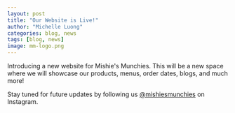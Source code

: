 ```yaml
---
layout: post
title: "Our Website is Live!"
author: "Michelle Luong"
categories: blog, news
tags: [blog, news]
image: mm-logo.png
---
```


Introducing a new website for Mishie's Munchies. This will be a new space where we will showcase our products, menus, order dates, blogs, and much more! 

Stay tuned for future updates by following us [@mishiesmunchies](https://www.instagram.com/mishiesmunchies/) on Instagram.